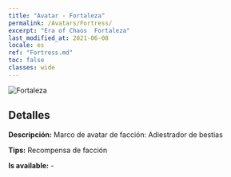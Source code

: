 ```yaml
---
title: "Avatar - Fortaleza"
permalink: /Avatars/Fortress/
excerpt: "Era of Chaos  Fortaleza"
last_modified_at: 2021-06-08
locale: es
ref: "Fortress.md"
toc: false
classes: wide
---
```

 ![Fortaleza](/images/a/avatarFrame_46.png)

## Detalles

 **Descripción:** Marco de avatar de facción: Adiestrador de bestias 

 **Tips:** Recompensa de facción 

 **Is available:**  - 

